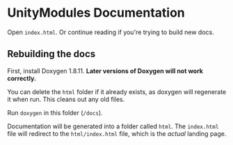# UnityModules Documentation

Open `index.html`. Or continue reading if you're trying to build new docs.

## Rebuilding the docs

First, install Doxygen 1.8.11. **Later versions of Doxygen will not work correctly.**

You can delete the `html` folder if it already exists, as doxygen will regenerate it when run. This cleans out any old files.

Run `doxygen` in this folder (`/docs`).

Documentation will be generated into a folder called `html`. The `index.html` file will redirect to the `html/index.html` file, which is the *actual* landing page.